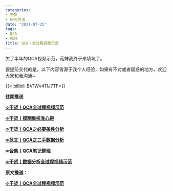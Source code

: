 ```yaml
---
categories:
- 干货
- 研究方法
date: "2021-07-25"
tags:
- QCA
- 视频
title: QCA丨全过程视频示范
---
```


欠了半年的QCA视频示范，萜妹我终于来填坑了。

<!--more-->

要提前交代的是，以下内容皆源于我个人经验，如果有不对或者疑惑的地方，欢迎大家和我沟通~

{{< bilibili  BV1Wv411J7TF>}}



**往期推送**

**[➪干货丨QCA全过程视频示范](https://mp.weixin.qq.com/s?__biz=MzIwMDk1OTM2OQ==&mid=2247485858&idx=1&sn=6f9645aab761fe947665a336184d5c13&chksm=96f47d44a183f45208d6017987c04217788651b4c2278f702b55ea05dc81535b8e79d866ad9e&token=13506111&lang=zh_CN&scene=21#wechat_redirect)**

**[➪干货丨模糊集校准心得](https://mp.weixin.qq.com/s?__biz=MzIwMDk1OTM2OQ==&mid=2247484971&idx=1&sn=b21d0eec2e111266442d66420f95a3af&chksm=96f472cda183fbdb2a0796d5d4ab23ad260e1cc399a5cfdf80a22a08b5cf822f2ef4c29a2203&token=394304376&lang=zh_CN&scene=21#wechat_redirect)**

**[➪干货丨QCA之必要条件分析](https://mp.weixin.qq.com/s?__biz=MzIwMDk1OTM2OQ==&mid=2247485084&idx=1&sn=4dde824928520ef6185935b7e4bc9804&chksm=96f4727aa183fb6c41827f644a84d55a1ed11a59dc9062e99721d28ae358e96b599534990609&token=394304376&lang=zh_CN&scene=21#wechat_redirect)**

**[➪范文丨QCA之二手数据分析](https://mp.weixin.qq.com/s?__biz=MzIwMDk1OTM2OQ==&mid=2247485520&idx=1&sn=41b6bde438f9e07267e692e660e690cc&chksm=96f47cb6a183f5a0f6674035b3a80bb72d1b836648d4427e7c1adb930100a0265fd067a8b1c7&token=394304376&lang=zh_CN&scene=21#wechat_redirect)**

**[➪合集丨QCA笔记整理](https://mp.weixin.qq.com/s?__biz=MzIwMDk1OTM2OQ==&mid=2247484712&idx=1&sn=60de21cd6f8e0ea638cb8a435f712df1&chksm=96f471cea183f8d81e20e760c55a8b6b999061b2e39bdec4da766e05cd283b07838c03b02144&token=394304376&lang=zh_CN&scene=21#wechat_redirect)**

**[➪干货丨数据分析全过程视频示范](https://mp.weixin.qq.com/s?__biz=MzIwMDk1OTM2OQ==&mid=2247485302&idx=1&sn=683be3680ebcf3d212a4e76f60ac9efa&chksm=96f47390a183fa8659f035c504e83049108c42832efaa616fb0b53ce46635e0c4bc88b527778&token=394304376&lang=zh_CN&scene=21#wechat_redirect)**

**原文推送：**

**[➪干货丨QCA全过程视频示范](https://mp.weixin.qq.com/s?__biz=MzIwMDk1OTM2OQ==&mid=2247485858&idx=1&sn=6f9645aab761fe947665a336184d5c13&chksm=96f47d44a183f45208d6017987c04217788651b4c2278f702b55ea05dc81535b8e79d866ad9e&token=993902422&lang=zh_CN#rd)**

